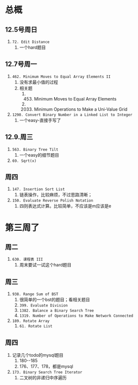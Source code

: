 # 总概## 12.5号周日1. `72. Edit Distance`   1. 一个hard题目## 12.7号周一1. `462. Minimum Moves to Equal Array Elements II`   1. 没有求最小值的过程   2. 相关题      1. 453. Minimum Moves to Equal Array Elements      2. 2033. Minimum Operations to Make a Uni-Value Grid2. `1290. Convert Binary Number in a Linked List to Integer`   1. 一个easy-直接手写了## 12.9.周三1. `563. Binary Tree Tilt`   1. 一个easy的细节题目2. `69. Sqrt(x)`## 周四1. `147. Insertion Sort List`   1. 链表操作，比较麻烦，不过思路清晰；2. `150. Evaluate Reverse Polish Notation`   1. 四则表达式计算。比较简单，不应该是m应该是e# 第三周了## 周二1. `630. 课程表 III`   1. 周末要试一试这个hard题目## 周三1. `938. Range Sum of BST`   1. 很简单的一个bst的题目；看相关题目   2. `399. Evaluate Division`   3. `1382. Balance a Binary Search Tree`   4. `1319. Number of Operations to Make Network Connected`2. `189. Rotate Array`   1. `61. Rotate List`## 周四1. 记录几个todo的mysql题目   1. 180--185   2. 176、177、178，都是mysql2. `173. Binary Search Tree Iterator`   1. 二叉树的非递归中序遍历   